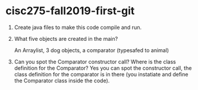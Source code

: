 # cisc275-fall2019-first-git
1. Create java files to make this code compile and run.

2. What five objects are created in the main?

	An Arraylist, 3 dog objects, a comparator (typesafed to animal)
 
3. Can you spot the Comparator constructor call? Where is the class definition for the Comparator?
	Yes you can spot the constructor call, the class definition for the comparator is in there (you instatiate and define the Comparator class inside the code).
